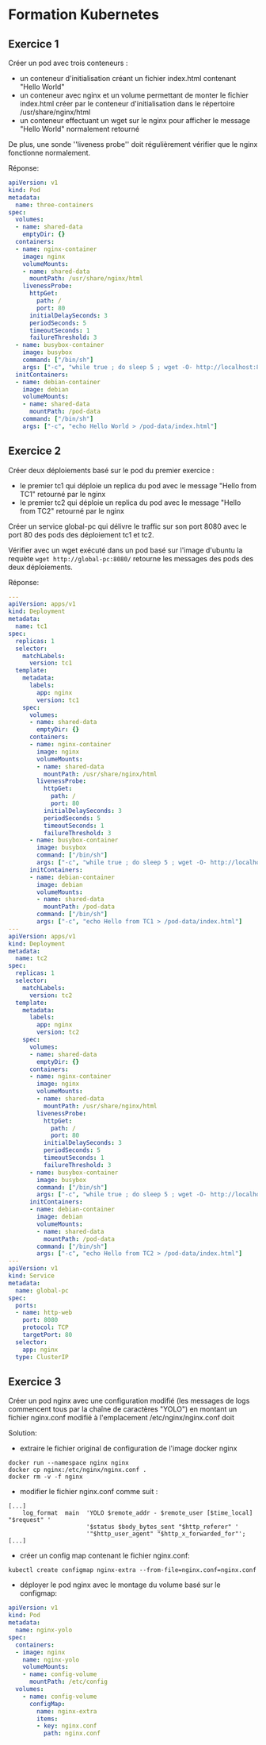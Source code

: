 # Formation Kubernetes

## Exercice 1

Créer un pod avec trois conteneurs :
- un conteneur d'initialisation créant un fichier index.html contenant "Hello World"
- un conteneur avec nginx et un volume permettant de monter le fichier index.html créer par le conteneur d'initialisation dans le répertoire /usr/share/nginx/html
- un conteneur effectuant un wget sur le nginx pour afficher le message "Hello World" normalement retourné

De plus, une sonde ''liveness probe'' doit régulièrement vérifier que le nginx fonctionne normalement.

Réponse:

```yaml
apiVersion: v1
kind: Pod
metadata:
  name: three-containers
spec:
  volumes:
  - name: shared-data
    emptyDir: {}
  containers:
  - name: nginx-container
    image: nginx
    volumeMounts:
    - name: shared-data
      mountPath: /usr/share/nginx/html
    livenessProbe:
      httpGet:
        path: /
        port: 80
      initialDelaySeconds: 3
      periodSeconds: 5
      timeoutSeconds: 1
      failureThreshold: 3
  - name: busybox-container
    image: busybox
    command: ["/bin/sh"]
    args: ["-c", "while true ; do sleep 5 ; wget -O- http://localhost:80/ ; done"]
  initContainers:
  - name: debian-container
    image: debian
    volumeMounts:
    - name: shared-data
      mountPath: /pod-data
    command: ["/bin/sh"]
    args: ["-c", "echo Hello World > /pod-data/index.html"]
```

## Exercice 2

Créer deux déploiements basé sur le pod du premier exercice :
- le premier tc1 qui déploie un replica du pod avec le message "Hello from TC1" retourné par le nginx
- le premier tc2 qui déploie un replica du pod avec le message "Hello from TC2" retourné par le nginx

Créer un service global-pc qui délivre le traffic sur son port 8080 avec le port 80 des pods des déploiement tc1 et tc2.

Vérifier avec un wget exécuté dans un pod basé sur l'image d'ubuntu la requète `wget http://global-pc:8080/` retourne les messages des pods des deux déploiements.

Réponse:

```yaml
---
apiVersion: apps/v1
kind: Deployment
metadata:
  name: tc1
spec:
  replicas: 1
  selector:
    matchLabels:
      version: tc1
  template:
    metadata:
      labels:
        app: nginx
        version: tc1
    spec:
      volumes:
      - name: shared-data
        emptyDir: {}
      containers:
      - name: nginx-container
        image: nginx
        volumeMounts:
        - name: shared-data
          mountPath: /usr/share/nginx/html
        livenessProbe:
          httpGet:
            path: /
            port: 80
          initialDelaySeconds: 3
          periodSeconds: 5
          timeoutSeconds: 1
          failureThreshold: 3
      - name: busybox-container
        image: busybox
        command: ["/bin/sh"]
        args: ["-c", "while true ; do sleep 5 ; wget -O- http://localhost:80/ ; done"]
      initContainers:
      - name: debian-container
        image: debian
        volumeMounts:
        - name: shared-data
          mountPath: /pod-data
        command: ["/bin/sh"]
        args: ["-c", "echo Hello from TC1 > /pod-data/index.html"]
---
apiVersion: apps/v1
kind: Deployment
metadata:
  name: tc2
spec:
  replicas: 1
  selector:
    matchLabels:
      version: tc2
  template:
    metadata:
      labels:
        app: nginx
        version: tc2
    spec:
      volumes:
      - name: shared-data
        emptyDir: {}
      containers:
      - name: nginx-container
        image: nginx
        volumeMounts:
        - name: shared-data
          mountPath: /usr/share/nginx/html
        livenessProbe:
          httpGet:
            path: /
            port: 80
          initialDelaySeconds: 3
          periodSeconds: 5
          timeoutSeconds: 1
          failureThreshold: 3
      - name: busybox-container
        image: busybox
        command: ["/bin/sh"]
        args: ["-c", "while true ; do sleep 5 ; wget -O- http://localhost:80/ ; done"]
      initContainers:
      - name: debian-container
        image: debian
        volumeMounts:
        - name: shared-data
          mountPath: /pod-data
        command: ["/bin/sh"]
        args: ["-c", "echo Hello from TC2 > /pod-data/index.html"]
---
apiVersion: v1
kind: Service
metadata:
  name: global-pc
spec:
  ports:
  - name: http-web
    port: 8080
    protocol: TCP
    targetPort: 80
  selector:
    app: nginx
  type: ClusterIP
```
## Exercice 3

Créer un pod nginx avec une configuration modifié (les messages de logs commencent tous par la chaîne de caractères "YOLO") en montant un fichier nginx.conf modifié à l'emplacement /etc/nginx/nginx.conf doit 

Solution:

- extraire le fichier original de configuration de l'image docker nginx

```shell
docker run --namespace nginx nginx
docker cp nginx:/etc/nginx/nginx.conf .
docker rm -v -f nginx
```

- modifier le fichier nginx.conf comme suit :

```
[...]
    log_format  main  'YOLO $remote_addr - $remote_user [$time_local] "$request" '
                      '$status $body_bytes_sent "$http_referer" '
                      '"$http_user_agent" "$http_x_forwarded_for"';
[...]
```

- créer un config map contenant le fichier nginx.conf:

```shell
kubectl create configmap nginx-extra --from-file=nginx.conf=nginx.conf
```

- déployer le pod nginx avec le montage du volume basé sur le configmap:

```yaml
apiVersion: v1
kind: Pod
metadata:
  name: nginx-yolo
spec:
  containers:
  - image: nginx
    name: nginx-yolo
    volumeMounts:
    - name: config-volume
      mountPath: /etc/config
  volumes:
    - name: config-volume
      configMap:
        name: nginx-extra
        items:
        - key: nginx.conf
          path: nginx.conf
```
